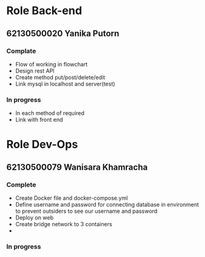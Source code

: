 # Role Back-end<br>
## 62130500020 Yanika Putorn<br>

### Complate
- Flow of working in flowchart<br>
- Design rest APl<br>
- Create method put/post/delete/edit<br>
- Link mysql in localhost and server(test)<br>

### In progress
- In each method of required<br>
- Link with front end<br>

# Role Dev-Ops<br>
## 62130500079 Wanisara Khamracha<br>

### Complete
- Create Docker file and docker-compose.yml
- Define username and password for connecting database in environment to prevent outsiders to see our username and password
- Deploy on web
- Create bridge network to 3 containers
- 
### In progress
